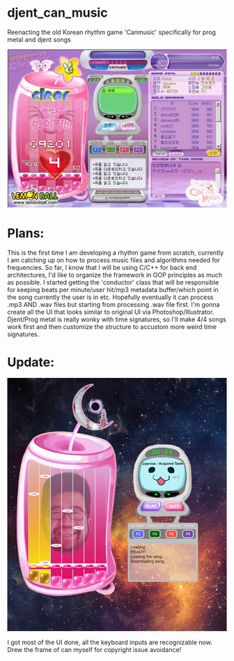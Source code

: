 # djent_can_music
Reenacting the old Korean rhythm game 'Canmusic' specifically for prog metal and djent songs

<p align="center"><img src="images/can_music.jpg" alt="Screenshot of canmusic UI"></p>

# Plans:
This is the first time I am developing a rhythm game from scratch, currently I am catching up on how to process music files and algorithms needed for frequencies.
So far, I know that I will be using C/C++ for back end architectures, I'd like to organize the framework in OOP principles as much as possible. 
I started getting the 'conductor' class that will be responsible for keeping beats per minute/user hit/mp3 metadata buffer/which point in the song currently the user is in etc.
Hopefully eventually it can process .mp3 AND .wav files but starting from processing .wav file first. I'm gonna create all the UI that looks similar to original UI via Photoshop/Illustrator.
Djent/Prog metal is really wonky with time signatures, so I'll make 4/4 songs work first and then customize the structure to accustom more weird time signatures.

# Update:
<p align="center"><img src="images/gamescreen2.png" alt="Screenshot of djent-can-music UI"></p>
I got most of the UI done, all the keyboard inputs are recognizable now. Drew the frame of can myself for copyright issue avoidance!
